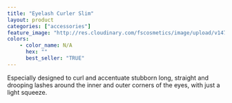 ```yaml
---
title: "Eyelash Curler Slim"
layout: product
categories: ["accessories"]
feature_image: "http://res.cloudinary.com/fscosmetics/image/upload/v1474867310/products/Eyelash_curler_slim.jpg"
colors:
    - color_name: N/A
      hex: ""
      best_seller: "TRUE"
---
```

Especially designed to curl and accentuate stubborn long, straight and drooping lashes around the inner and outer corners of the eyes, with just a light squeeze. 